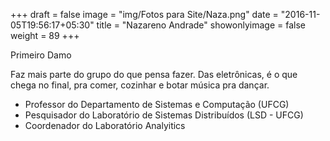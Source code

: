 +++
draft = false
image = "img/Fotos para Site/Naza.png"
date = "2016-11-05T19:56:17+05:30"
title = "Nazareno Andrade"
showonlyimage = false
weight = 89
+++

<!--more-->
Primeiro Damo

Faz mais parte do grupo do que pensa fazer. Das eletrônicas, é o que chega no final, pra comer, cozinhar e botar música pra dançar.

* Professor do Departamento de Sistemas e Computação (UFCG)
* Pesquisador do Laboratório de Sistemas Distribuídos (LSD - UFCG)
* Coordenador do Laboratório Analyitics
